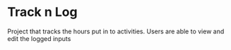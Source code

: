 # Track n Log
 Project that tracks the hours put in to activities. Users are able to view and edit the logged inputs
